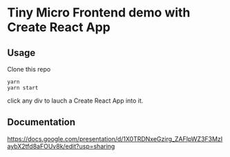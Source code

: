 # Tiny Micro Frontend demo with Create React App

## Usage

Clone this repo

    yarn
    yarn start
    
click any div to lauch a Create React App into it.

## Documentation

https://docs.google.com/presentation/d/1X0TRDNxeGzirg_ZAFIpWZ3F3MzIaybX2tfd8aFOUv8k/edit?usp=sharing
